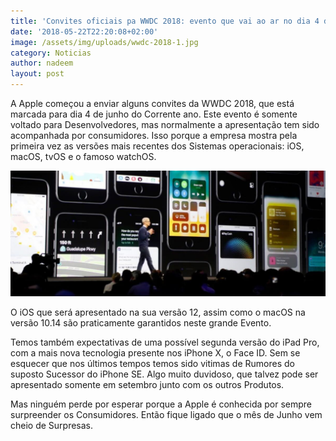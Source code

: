 ```yaml
---
title: 'Convites oficiais pa WWDC 2018: evento que vai ao ar no dia 4 de Junho'
date: '2018-05-22T22:20:08+02:00'
image: /assets/img/uploads/wwdc-2018-1.jpg
category: Noticias
author: nadeem
layout: post
---
```

A Apple começou a enviar alguns convites da WWDC 2018, que está marcada para dia 4 de junho do Corrente ano. Este evento é somente voltado para Desenvolvedores, mas normalmente a apresentação tem sido acompanhada por consumidores. Isso porque a empresa mostra pela primeira vez as versões mais recentes dos Sistemas operacionais: iOS, macOS, tvOS e o famoso watchOS.

![](/assets/img/uploads/tim-cook.jpg)

O iOS que será apresentado na sua versão 12, assim como o macOS na versão 10.14 são praticamente garantidos neste grande Evento.

Temos também expectativas de uma possível segunda versão do iPad Pro, com a mais nova tecnologia presente nos iPhone X, o Face ID. Sem se esquecer que nos últimos tempos temos sido vitimas de Rumores do suposto Sucessor do iPhone SE. Algo muito duvidoso, que talvez pode ser apresentado somente em setembro junto com os outros Produtos.

Mas ninguém perde por esperar porque a Apple é conhecida por sempre surpreender os Consumidores. Então fique ligado que o mês de Junho vem cheio de Surpresas.
